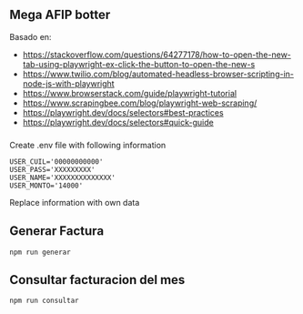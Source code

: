 ## Mega AFIP botter

Basado en:

* https://stackoverflow.com/questions/64277178/how-to-open-the-new-tab-using-playwright-ex-click-the-button-to-open-the-new-s
* https://www.twilio.com/blog/automated-headless-browser-scripting-in-node-js-with-playwright
* https://www.browserstack.com/guide/playwright-tutorial
* https://www.scrapingbee.com/blog/playwright-web-scraping/
* https://playwright.dev/docs/selectors#best-practices
* https://playwright.dev/docs/selectors#quick-guide

###

Create .env file with following information
```
USER_CUIL='00000000000'
USER_PASS='XXXXXXXXX'
USER_NAME='XXXXXXXXXXXXXX'
USER_MONTO='14000'
```

Replace information with own data


## Generar Factura

```
npm run generar
```

## Consultar facturacion del mes

```
npm run consultar
```